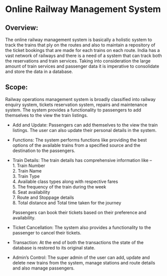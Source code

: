 # Online Railway Management System

## Overview:
The online railway management system is basically a holistic system to track the trains that ply on the routes and also to maintain a repository of the ticket bookings that are made for each trains on each route. India has a vast network of railways and there is a need of a system that can track both the reservations and train services. Taking into consideration the large amount of train services and passenger data it is imperative to consolidate and store the data in a database.

## Scope:
Railway operations management system is broadly classified into railway enquiry system, tickets reservation system, repairs and maintenance system. The system provides a functionality to passengers to add themselves to the view the train listings. <br>
* Add and Update: Passengers can add themselves to the view the train listings. The user can also 
update their personal details in the system. 
* Functions: The system performs functions like providing the best options of the available trains from a 
specified source and the destination to the passengers.
* Train Details: The train details has comprehensive information like –<br>
            1. Train Number <br>
            2. Train Name <br>
            3. Train Type <br>
            4. Available class types along with respective fares <br>
            5. The frequency of the train during the week <br>
            6. Seat availability <br>
            7. Route and Stoppage details <br>
            8. Total distance and Total time taken for the journey <br>
                                
    Passengers can book their tickets based on their preference and availability.<br>
* Ticket Cancellation: The system also provides a functionality to the passenger to cancel their tickets. <br>
* Transaction: At the end of both the transactions the state of the database is restored to its original state. <br>
* Admin’s Control: The super admin of the user can add, update and delete new trains from the system, manage stations and route details and also manage passengers. <br>
